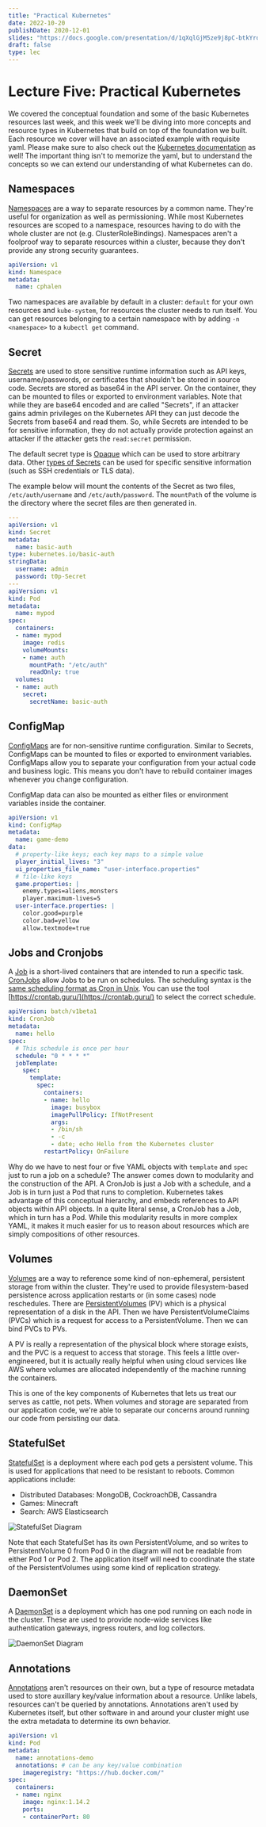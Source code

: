 ```yaml
---
title: "Practical Kubernetes"
date: 2022-10-20
publishDate: 2020-12-01
slides: "https://docs.google.com/presentation/d/1qXqlGjM5ze9j8pC-btkYro9lLTZONnbko5k79_0CpA0/edit?usp=sharing"
draft: false
type: lec
---
```


# Lecture Five: Practical Kubernetes

We covered the conceptual foundation and some of the basic Kubernetes resources last week, and this week we'll be diving into more concepts and resource types in Kubernetes that build on top of the foundation we built. Each resource we cover will have an associated example with requisite yaml. Please make sure to also check out the [Kubernetes documentation](https://kubernetes.io/docs/home/) as well! The important thing isn't to memorize the yaml, but to understand the concepts so we can extend our understanding of what Kubernetes can do.

## Namespaces

[Namespaces](https://kubernetes.io/docs/concepts/overview/working-with-objects/namespaces/) are a way to separate resources by a common name. They're useful for organization as well as permissioning. While most Kubernetes resources are scoped to a namespace, resources having to do with the whole cluster are not (e.g. ClusterRoleBindings). Namespaces aren't a foolproof way to separate resources within a cluster, because they don't provide any strong security guarantees. 

```yaml
apiVersion: v1
kind: Namespace
metadata:
  name: cphalen
```

Two namespaces are available by default in a cluster: `default` for your own resources and `kube-system`, for resources the cluster needs to run itself. You can get resources belonging to a certain namespace with by adding `-n <namespace>` to a `kubectl get` command.

## Secret

[Secrets](https://kubernetes.io/docs/concepts/configuration/secret/) are used to store sensitive runtime information such as API keys, username/passwords, or certificates that shouldn't be stored in source code. Secrets are stored as base64 in the API server. On the container, they can be mounted to files or exported to environment variables. Note that while they are base64 encoded and are called "Secrets", if an attacker gains admin privileges on the Kubernetes API they can just decode the Secrets from base64 and read them. So, while Secrets are intended to be for sensitive information, they do not actually provide protection against an attacker if the attacker gets the `read:secret` permission.

The default secret type is [Opaque](https://kubernetes.io/docs/concepts/configuration/secret/#opaque-secrets) which can be used to store arbitrary data. Other [types of Secrets](https://kubernetes.io/docs/concepts/configuration/secret/#secret-types) can be used for specific sensitive information (such as SSH credentials or TLS data).

The example below will mount the contents of the Secret as two files, `/etc/auth/username` and `/etc/auth/password`. The `mountPath` of the volume is the directory where the secret files are then generated in.
```yaml
---
apiVersion: v1
kind: Secret
metadata:
  name: basic-auth
type: kubernetes.io/basic-auth
stringData:
  username: admin
  password: t0p-Secret
---
apiVersion: v1
kind: Pod
metadata:
  name: mypod
spec:
  containers:
  - name: mypod
    image: redis
    volumeMounts:
    - name: auth
      mountPath: "/etc/auth"
      readOnly: true
  volumes:
  - name: auth
    secret:
      secretName: basic-auth
```


## ConfigMap

[ConfigMaps](https://kubernetes.io/docs/concepts/configuration/configmap/) are for non-sensitive runtime configuration. Similar to Secrets, ConfigMaps can be mounted to files or exported to environment variables. ConfigMaps allow you to separate your configuration from your actual code and business logic. This means you don't have to rebuild container images whenever you change configuration.

ConfigMap data can also be mounted as either files or environment variables inside the container.

```yaml
apiVersion: v1
kind: ConfigMap
metadata:
  name: game-demo
data:
  # property-like keys; each key maps to a simple value
  player_initial_lives: "3"
  ui_properties_file_name: "user-interface.properties"
  # file-like keys
  game.properties: |
    enemy.types=aliens,monsters
    player.maximum-lives=5
  user-interface.properties: |
    color.good=purple
    color.bad=yellow
    allow.textmode=true
```

## Jobs and Cronjobs

A [Job](https://kubernetes.io/docs/concepts/workloads/controllers/job/) is a short-lived containers that are intended to run a specific task. [CronJobs](https://kubernetes.io/docs/concepts/workloads/controllers/cron-jobs/) allow Jobs to be run on schedules. The scheduling syntax is the [same scheduling format as Cron in Unix](https://en.wikipedia.org/wiki/Cron). You can use the tool [https://crontab.guru/](https://crontab.guru/) to select the correct schedule.

```yaml
apiVersion: batch/v1beta1
kind: CronJob
metadata:
  name: hello
spec:
  # This schedule is once per hour
  schedule: "0 * * * *" 
  jobTemplate:
    spec:
      template:
        spec:
          containers:
          - name: hello
            image: busybox
            imagePullPolicy: IfNotPresent
            args:
            - /bin/sh
            - -c
            - date; echo Hello from the Kubernetes cluster
          restartPolicy: OnFailure

```

Why do we have to nest four or five YAML objects with `template` and `spec` just to run a job on a schedule? The answer comes down to modularity and the construction of the API. A CronJob is just a Job with a schedule, and a Job is in turn just a Pod that runs to completion. Kubernetes takes advantage of this conceptual hierarchy, and embeds references to API objects within API objects. In a quite literal sense, a CronJob has a Job, which in turn has a Pod. While this modularity results in more complex YAML, it makes it much easier for us to reason about resources which are simply compositions of other resources.

## Volumes

[Volumes](https://kubernetes.io/docs/concepts/storage/volumes/) are a way to reference some kind of non-ephemeral, persistent storage from within the cluster. They're used to provide filesystem-based persistence across application restarts or (in some cases) node reschedules. There are [PersistentVolumes](https://kubernetes.io/docs/concepts/storage/persistent-volumes/) (PV) which is a physical representation of a disk in the API. Then we have PersistentVolumeClaims (PVCs) which is a request for access to a PersistentVolume. Then we can bind PVCs to PVs.

A PV is really a representation of the physical block where storage exists, and the PVC is a request to access that storage. This feels a little over-engineered, but it is actually really helpful when using cloud services like AWS where volumes are allocated independently of the machine running the containers.

This is one of the key components of Kubernetes that lets us treat our serves as cattle, not pets. When volumes and storage are separated from our application code, we're able to separate our concerns around running our code from persisting our data. 

## StatefulSet

[StatefulSet](https://kubernetes.io/docs/concepts/workloads/controllers/statefulset/) is a deployment where each pod gets a persistent volume. This is used for applications that need to be resistant to reboots. Common applications include:
- Distributed Databases: MongoDB, CockroachDB, Cassandra
- Games: Minecraft
- Search: AWS Elasticsearch

![StatefulSet Diagram](/img/lec05/statefulset.png)

Note that each StatefulSet has its own PersistentVolume, and so writes to PersistentVolume 0 from Pod 0 in the diagram will not be readable from either Pod 1 or Pod 2. The application itself will need to coordinate the state of the PersistentVolumes using some kind of replication strategy.

## DaemonSet

A [DaemonSet](https://kubernetes.io/docs/concepts/workloads/controllers/daemonset/) is a deployment which has one pod running on each node in the cluster. These are used to provide node-wide services like authentication gateways, ingress routers, and log collectors.

![DaemonSet Diagram](/img/lec05/daemonset.png)

## Annotations

[Annotations](https://kubernetes.io/docs/concepts/overview/working-with-objects/annotations/) aren't resources on their own, but a type of resource metadata used to store auxillary key/value information about a resource. Unlike labels, resources can't be queried by annotations. Annotations aren't used by Kubernetes itself, but other software in and around your cluster might use the extra metadata to determine its own behavior. 

```yaml
apiVersion: v1
kind: Pod
metadata:
  name: annotations-demo
  annotations: # can be any key/value combination
    imageregistry: "https://hub.docker.com/"
spec:
  containers:
  - name: nginx
    image: nginx:1.14.2
    ports:
    - containerPort: 80
```

<!--
## Kubernetes as an Abstraction

(@peyton or @armaan can you rewrite this paragraph? not sure i'm gonna phrase it better than y'all)
Sometimes instead of thinking about Kubernetes as a container orchestration tool, it can be better to think about it as an abstraction that allows us to reason about infrastructure. Kubernetes is the most popular container orchestration tool not because it is the best at orchestrating containers, but because the abstractions are simple and elegant.
-->
